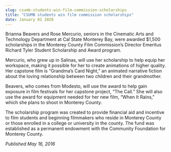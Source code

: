 ```yaml
---
slug: csumb-students-win-film-commission-scholarships
title: "CSUMB students win film commission scholarships"
date: January 01 2020
---
```


<p>Brianna Beavers and Rose Mercurio, seniors in the Cinematic Arts and Technology Department at Cal State Monterey Bay, were awarded $1,500 scholarships in the Monterey County Film Commission’s Director Emeritus Richard Tyler Student Scholarship and Award program.</p><p>Mercurio, who grew up in Salinas, will use her scholarship to help equip her workspace, making it possible for her to create animations of higher quality. Her capstone film is “Grandma’s Card Night,” an animated narrative fiction about the loving relationship between two children and their grandmother.

Beavers, who comes from Modesto, will use the award to help gain exposure in film festivals for her capstone project, “The Call.” She will also use the award for equipment needed for her new film, “When It Rains,” which she plans to shoot in Monterey County.

The scholarship program was created to provide financial aid and incentive to film students and beginning filmmakers who reside in Monterey County or those enrolled in a college or university in the county. The fund was established as a permanent endowment with the Community Foundation for Monterey County.
</p><p><em>Published May 16, 2016</em>
</p>

